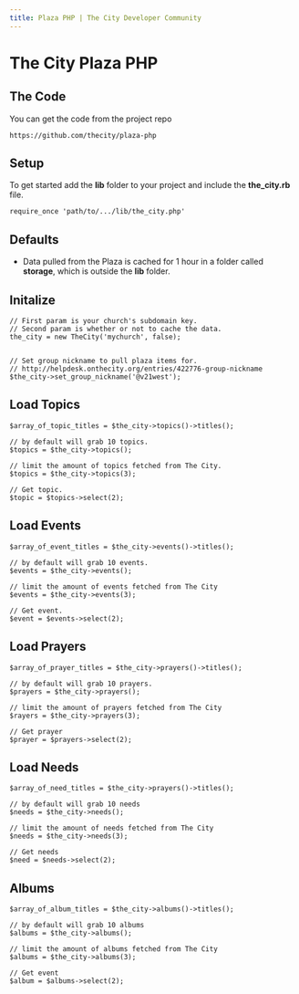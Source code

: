 ```yaml
---
title: Plaza PHP | The City Developer Community
---
```


# The City Plaza PHP


## The Code

You can get the code from the project repo

	https://github.com/thecity/plaza-php


## Setup

To get started add the **lib** folder to your project and include the **the_city.rb** file.

	require_once 'path/to/.../lib/the_city.php'


## Defaults 


* Data pulled from the Plaza is cached for 1 hour in a folder called **storage**, which is outside the **lib** folder.  



## Initalize

	// First param is your church's subdomain key.
	// Second param is whether or not to cache the data.
	the_city = new TheCity('mychurch', false);

	
	// Set group nickname to pull plaza items for.
	// http://helpdesk.onthecity.org/entries/422776-group-nickname
	$the_city->set_group_nickname('@v21west');


## Load Topics
	$array_of_topic_titles = $the_city->topics()->titles();

	// by default will grab 10 topics.
	$topics = $the_city->topics();

	// limit the amount of topics fetched from The City.
	$topics = $the_city->topics(3);

	// Get topic.
	$topic = $topics->select(2);


## Load Events
	$array_of_event_titles = $the_city->events()->titles();

	// by default will grab 10 events.
	$events = $the_city->events();

	// limit the amount of events fetched from The City  
	$events = $the_city->events(3);

	// Get event.
	$event = $events->select(2);


## Load Prayers
	$array_of_prayer_titles = $the_city->prayers()->titles();

	// by default will grab 10 prayers.
	$prayers = $the_city->prayers();

	// limit the amount of prayers fetched from The City  
	$rayers = $the_city->prayers(3);

	// Get prayer
	$prayer = $prayers->select(2);


## Load Needs
	$array_of_need_titles = $the_city->prayers()->titles();

	// by default will grab 10 needs
	$needs = $the_city->needs();

	// limit the amount of needs fetched from The City   
	$needs = $the_city->needs(3);

	// Get needs
	$need = $needs->select(2);


## Albums
	$array_of_album_titles = $the_city->albums()->titles();

	// by default will grab 10 albums
	$albums = $the_city->albums();

	// limit the amount of albums fetched from The City  
	$albums = $the_city->albums(3);

	// Get event
	$album = $albums->select(2);





